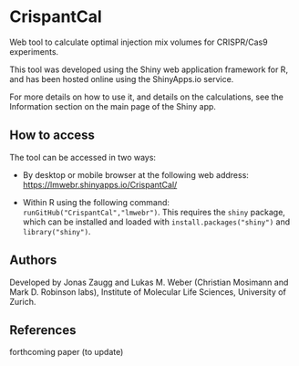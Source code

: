 CrispantCal
===========

Web tool to calculate optimal injection mix volumes for CRISPR/Cas9 experiments.

This tool was developed using the Shiny web application framework for R, and has been hosted online using the ShinyApps.io service.

For more details on how to use it, and details on the calculations, see the Information section on the main page of the Shiny app.


How to access
-------------

The tool can be accessed in two ways:

* By desktop or mobile browser at the following web address: https://lmwebr.shinyapps.io/CrispantCal/

* Within R using the following command: `runGitHub("CrispantCal","lmwebr")`. This requires the `shiny` package, which can be installed and loaded with `install.packages("shiny")` and `library("shiny")`.


Authors
-------

Developed by Jonas Zaugg and Lukas M. Weber (Christian Mosimann and Mark D. Robinson labs), Institute of Molecular Life Sciences, University of Zurich.


References
----------

forthcoming paper (to update)

